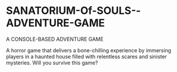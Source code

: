 # SANATORIUM-Of-SOULS--ADVENTURE-GAME
A CONSOLE-BASED ADVENTURE GAME

A horror game that delivers a bone-chilling experience by immersing
players in a haunted house filled with relentless scares and sinister
mysteries. 
Will you survive this game?
